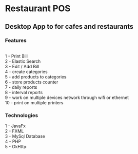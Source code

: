 # Restaurant POS

## Desktop App to for cafes and restaurants


### Features
</br>
1 - Print Bill
</br>
2 - Elastic Search
</br>
3 - Edit / Add Bill
</br>
4 - create categories
</br>
5 - add products to categories
</br>
6 - store products counter
</br>
7 - daily reports
</br>
8 - interval reports
</br>
9 - work on multiple devices network through wifi or ethernet
</br>
10 - print on multiple printers
</br>

### Technologies
1 - JavaFx
</br>
2 - FXML
</br>
3 - MySql Database
</br>
4 - PHP
</br>
5 - OkHttp
</br>
